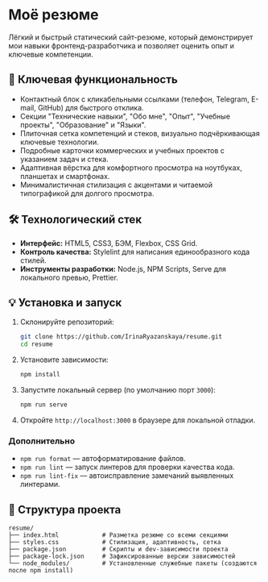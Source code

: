 # Моё резюме

Лёгкий и быстрый статический сайт-резюме, который демонстрирует мои навыки фронтенд-разработчика и
позволяет оценить опыт и ключевые компетенции.

## 🚀 Ключевая функциональность

- Контактный блок с кликабельными ссылками (телефон, Telegram, E-mail, GitHub) для быстрого отклика.
- Секции "Технические навыки", "Обо мне", "Опыт", "Учебные проекты", "Образование" и "Языки".
- Плиточная сетка компетенций и стеков, визуально подчёркивающая ключевые технологии.
- Подробные карточки коммерческих и учебных проектов с указанием задач и стека.
- Адаптивная вёрстка для комфортного просмотра на ноутбуках, планшетах и смартфонах.
- Минималистичная стилизация с акцентами и читаемой типографикой для долгого просмотра.

## 🛠️ Технологический стек

- **Интерфейс:** HTML5, CSS3, БЭМ, Flexbox, CSS Grid.
- **Контроль качества:** Stylelint для написания единообразного кода стилей.
- **Инструменты разработки:** Node.js, NPM Scripts, Serve для локального превью, Prettier.

## 💡 Установка и запуск

1. Склонируйте репозиторий:

   ```bash
   git clone https://github.com/IrinaRyazanskaya/resume.git
   cd resume
   ```

2. Установите зависимости:

   ```bash
   npm install
   ```

3. Запустите локальный сервер (по умолчанию порт `3000`):

   ```bash
   npm run serve
   ```

4. Откройте `http://localhost:3000` в браузере для локальной отладки.

### Дополнительно

- `npm run format` — автоформатирование файлов.
- `npm run lint` — запуск линтеров для проверки качества кода.
- `npm run lint-fix` — автоисправление замечаний выявленных линтерами.

## 📁 Структура проекта

```plaintext
resume/
├── index.html            # Разметка резюме со всеми секциями
├── styles.css            # Стилизация, адаптивность, сетка
├── package.json          # Скрипты и dev-зависимости проекта
├── package-lock.json     # Зафиксированные версии зависимостей
└── node_modules/         # Установленные служебные пакеты (создаются после npm install)
```
